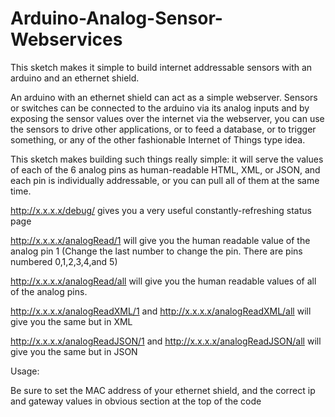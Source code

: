 Arduino-Analog-Sensor-Webservices
=================================

This sketch makes it simple to build internet addressable sensors with an arduino and an ethernet shield.


An arduino with an ethernet shield can act as a simple webserver. Sensors or switches can be connected to the arduino via its analog inputs and by exposing the sensor values over the internet via the webserver, you can use the sensors to drive other applications, or to feed a database, or to trigger something, or any of the other fashionable Internet of Things type idea.

This sketch makes building such things really simple: it will serve the values of each of the 6 analog pins as human-readable HTML, XML, or JSON, and each pin is individually addressable, or you can pull all of them at the same time.

http://x.x.x.x/debug/ gives you a very useful constantly-refreshing status page

http://x.x.x.x/analogRead/1 will give you the human readable value of the analog pin 1 (Change the last number to change the pin. There are pins numbered 0,1,2,3,4,and 5)

http://x.x.x.x/analogRead/all will give you the human readable values of all of the analog pins.

http://x.x.x.x/analogReadXML/1 and http://x.x.x.x/analogReadXML/all will give you the same but in XML

http://x.x.x.x/analogReadJSON/1 and http://x.x.x.x/analogReadJSON/all will give you the same but in JSON



Usage:

Be sure to set the MAC address of your ethernet shield, and the correct ip and gateway values in obvious section at the top of the code
  
